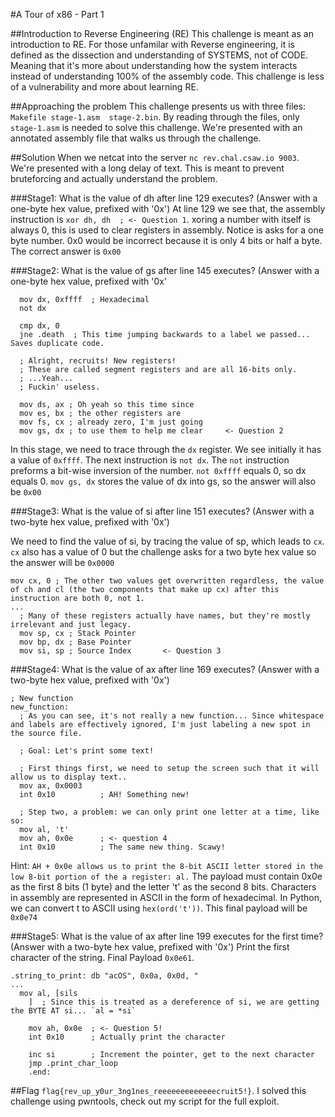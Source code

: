#A Tour of x86 - Part 1

##Introduction to Reverse Engineering (RE)
This challenge is meant as an introduction to RE. For those unfamilar with Reverse engineering, it is defined as the dissection and understanding of SYSTEMS, not of CODE. Meaning that it's more about understanding how the system interacts instead of understanding 100% of the assembly code. This challenge is less of a vulnerability and more about learning RE. 

##Approaching the problem
This challenge presents us with three files: `Makefile stage-1.asm  stage-2.bin`. By reading through the files, only `stage-1.asm` is needed to solve this challenge. We're presented with an annotated assembly file that walks us through the challenge. 

##Solution
When we netcat into the server `nc rev.chal.csaw.io 9003`. We're presented with a long delay of text. This is meant to prevent bruteforcing and actually understand the problem. 

###Stage1: What is the value of dh after line 129 executes? (Answer with a one-byte hex value, prefixed with '0x')
At line 129 we see that, the assembly instruction is `xor dh, dh  ; <- Question 1`. xoring a number with itself is always 0, this is used to clear registers in assembly. Notice is asks for a one byte number. 0x0 would be incorrect because it is only 4 bits or half a byte. The correct answer is `0x00`

###Stage2: What is the value of gs after line 145 executes? (Answer with a one-byte hex value, prefixed with '0x'

```
  mov dx, 0xffff  ; Hexadecimal
  not dx

  cmp dx, 0
  jne .death  ; This time jumping backwards to a label we passed... Saves duplicate code.

  ; Alright, recruits! New registers!
  ; These are called segment registers and are all 16-bits only.
  ; ...Yeah...
  ; Fuckin' useless.

  mov ds, ax ; Oh yeah so this time since
  mov es, bx ; the other registers are
  mov fs, cx ; already zero, I'm just going
  mov gs, dx ; to use them to help me clear     <- Question 2
```

In this stage, we need to trace through the `dx` register. We see initially it has a value of `0xffff`. The next instruction is `not dx`. The `not` instruction preforms a bit-wise inversion of the number. `not 0xffff` equals 0, so dx equals 0. `mov gs, dx` stores the value of dx into gs, so the answer will also be `0x00`

###Stage3: What is the value of si after line 151 executes? (Answer with a two-byte hex value, prefixed with '0x')

We need to find the value of si, by tracing the value of sp, which leads to `cx`. `cx` also has a value of 0 but the challenge asks for a two byte hex value so the answer will be `0x0000`
```
mov cx, 0 ; The other two values get overwritten regardless, the value of ch and cl (the two components that make up cx) after this instruction are both 0, not 1.
...
  ; Many of these registers actually have names, but they're mostly irrelevant and just legacy.
  mov sp, cx ; Stack Pointer
  mov bp, dx ; Base Pointer
  mov si, sp ; Source Index       <- Question 3
```

###Stage4: What is the value of ax after line 169 executes? (Answer with a two-byte hex value, prefixed with '0x')

```
; New function
new_function:
  ; As you can see, it's not really a new function... Since whitespace and labels are effectively ignored, I'm just labeling a new spot in the source file.

  ; Goal: Let's print some text!

  ; First things first, we need to setup the screen such that it will allow us to display text..
  mov ax, 0x0003
  int 0x10          ; AH! Something new!

  ; Step two, a problem: we can only print one letter at a time, like so:
  mov al, 't'	
  mov ah, 0x0e      ; <- question 4
  int 0x10          ; The same new thing. Scawy!
```
Hint: `AH + 0x0e allows us to print the 8-bit ASCII letter stored in the low 8-bit portion of the a register: al.` The payload must contain 0x0e as the first 8 bits (1 byte) and the letter 't' as the second 8 bits. Characters in assembly are represented in ASCII in the form of hexadecimal. In Python, we can convert t to ASCII using `hex(ord('t'))`. This final payload will be `0x0e74`


###Stage5: What is the value of ax after line 199 executes for the first time? (Answer with a two-byte hex value, prefixed with '0x')
Print the first character of the string. Final Payload `0x0e61`.

```
.string_to_print: db "acOS", 0x0a, 0x0d, "
...
  mov al, [sils
    ]  ; Since this is treated as a dereference of si, we are getting the BYTE AT si... `al = *si`

    mov ah, 0x0e  ; <- Question 5!
    int 0x10      ; Actually print the character
 
    inc si        ; Increment the pointer, get to the next character
    jmp .print_char_loop
    .end:
```

##Flag
`flag{rev_up_y0ur_3ng1nes_reeeeeeeeeeeeecruit5!}`. I solved this challenge using pwntools, check out my script for the full exploit. 